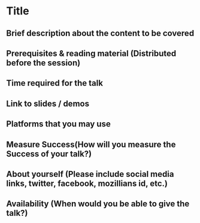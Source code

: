 # Title

## Brief description about the content to be covered

## Prerequisites & reading material (Distributed before the session) 

## Time required for the talk

## Link to slides / demos

## Platforms that you may use

## Measure Success(How will you measure the Success of your talk?)

## About yourself (Please include social media links, twitter, facebook, mozillians id, etc.)

## Availability (When would you be able to give the talk?) 
